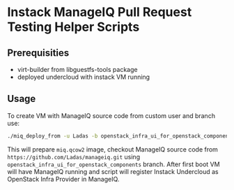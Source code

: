 # Instack ManageIQ Pull Request Testing Helper Scripts

## Prerequisities

 * virt-builder from libguestfs-tools package
 * deployed undercloud with instack VM running

## Usage

To create VM with ManageIQ source code from custom user and branch use:

```sh
./miq_deploy_from -u Ladas -b openstack_infra_ui_for_openstack_components -i miq.qcow2
```

This will prepare `miq.qcow2` image, checkout ManageIQ source code from `https://github.com/Ladas/manageiq.git` using `openstack_infra_ui_for_openstack_components` branch.
After first boot VM will have ManageIQ running and script will register Instack Undercloud as OpenStack Infra Provider in ManageIQ.
